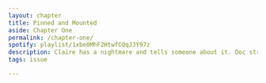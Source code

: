 ```yaml
---
layout: chapter
title: Pinned and Mounted
aside: Chapter One
permalink: /chapter-one/
spotify: playlist/1xbe0MhF2HtwfCQqJJY97z
description: Claire has a nightmare and tells someone about it. Doc struggles to fulfill his obligations. There's trouble at school.
tags: issue

---
```


<img data-src="{{site.baseurl}}/assets/chapter-one/cover-large.jpg" class="lazyload" />
<img data-src="{{site.baseurl}}/assets/chapter-one/p1.jpg" class="lazyload" />
<img data-src="{{site.baseurl}}/assets/chapter-one/p2.jpg" class="lazyload" />
<img data-src="{{site.baseurl}}/assets/chapter-one/p3.jpg" class="lazyload" />
<img data-src="{{site.baseurl}}/assets/chapter-one/p4.jpg" class="lazyload" />
<img data-src="{{site.baseurl}}/assets/chapter-one/p5.jpg" class="lazyload" />
<img data-src="{{site.baseurl}}/assets/chapter-one/p6.jpg" class="lazyload" />
<img data-src="{{site.baseurl}}/assets/chapter-one/p7.jpg" class="lazyload" />
<img data-src="{{site.baseurl}}/assets/chapter-one/p8.jpg" class="lazyload" />
<img data-src="{{site.baseurl}}/assets/chapter-one/p9.jpg" class="lazyload" />
<!-- <img data-src="{{site.baseurl}}/assets/chapter-one/p10.jpg" class="lazyload" /> -->
<!-- <img data-src="{{site.baseurl}}/assets/chapter-one/p11.jpg" class="lazyload" /> -->
<!-- <img data-src="{{site.baseurl}}/assets/chapter-one/p12.jpg" class="lazyload" /> -->
<img data-src="{{site.baseurl}}/assets/chapter-one/p13.jpg" class="lazyload" />
<img data-src="{{site.baseurl}}/assets/chapter-one/p14.jpg" class="lazyload" />
<img data-src="{{site.baseurl}}/assets/chapter-one/p15.jpg" class="lazyload" />
<img data-src="{{site.baseurl}}/assets/chapter-one/p16.jpg" class="lazyload" />
<img data-src="{{site.baseurl}}/assets/chapter-one/p17.jpg" class="lazyload" />
<img data-src="{{site.baseurl}}/assets/chapter-one/p18.jpg" class="lazyload" />
<img data-src="{{site.baseurl}}/assets/chapter-one/p19.jpg" class="lazyload" />
<img data-src="{{site.baseurl}}/assets/chapter-one/p20.jpg" class="lazyload" />
<img data-src="{{site.baseurl}}/assets/chapter-one/p21.jpg" class="lazyload" />
<img data-src="{{site.baseurl}}/assets/chapter-one/p22.jpg" class="lazyload" />
<!-- <img data-src="{{site.baseurl}}/assets/chapter-one/p23.jpg" class="lazyload" /> -->
<img data-src="{{site.baseurl}}/assets/chapter-one/p24.jpg" class="lazyload" />
<img data-src="{{site.baseurl}}/assets/chapter-one/p25.jpg" class="lazyload" />
<!-- <img data-src="{{site.baseurl}}/assets/chapter-one/p26.jpg" class="lazyload" /> -->
<img data-src="{{site.baseurl}}/assets/chapter-one/p27.jpg" class="lazyload" />
<!-- <img data-src="{{site.baseurl}}/assets/chapter-one/p28.jpg" class="lazyload" /> -->
<img data-src="{{site.baseurl}}/assets/chapter-one/p29.jpg" class="lazyload" />
<img data-src="{{site.baseurl}}/assets/chapter-one/p30.jpg" class="lazyload" />
<img data-src="{{site.baseurl}}/assets/chapter-one/p31.jpg" class="lazyload" />
<img data-src="{{site.baseurl}}/assets/chapter-one/p32.jpg" class="lazyload" />
<img data-src="{{site.baseurl}}/assets/chapter-one/p33.jpg" class="lazyload" />
<img data-src="{{site.baseurl}}/assets/chapter-one/p34.jpg" class="lazyload" />
